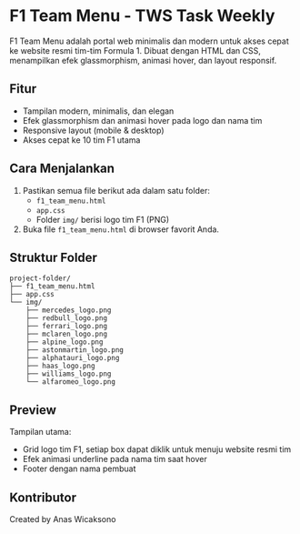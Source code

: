 # F1 Team Menu - TWS Task Weekly

F1 Team Menu adalah portal web minimalis dan modern untuk akses cepat ke website resmi tim-tim Formula 1. Dibuat dengan HTML dan CSS, menampilkan efek glassmorphism, animasi hover, dan layout responsif.

## Fitur
- Tampilan modern, minimalis, dan elegan
- Efek glassmorphism dan animasi hover pada logo dan nama tim
- Responsive layout (mobile & desktop)
- Akses cepat ke 10 tim F1 utama

## Cara Menjalankan
1. Pastikan semua file berikut ada dalam satu folder:
   - `f1_team_menu.html`
   - `app.css`
   - Folder `img/` berisi logo tim F1 (PNG)
2. Buka file `f1_team_menu.html` di browser favorit Anda.

## Struktur Folder
```
project-folder/
├── f1_team_menu.html
├── app.css
└── img/
    ├── mercedes_logo.png
    ├── redbull_logo.png
    ├── ferrari_logo.png
    ├── mclaren_logo.png
    ├── alpine_logo.png
    ├── astonmartin_logo.png
    ├── alphatauri_logo.png
    ├── haas_logo.png
    ├── williams_logo.png
    └── alfaromeo_logo.png
```

## Preview
Tampilan utama:
- Grid logo tim F1, setiap box dapat diklik untuk menuju website resmi tim
- Efek animasi underline pada nama tim saat hover
- Footer dengan nama pembuat

## Kontributor
Created by Anas Wicaksono
